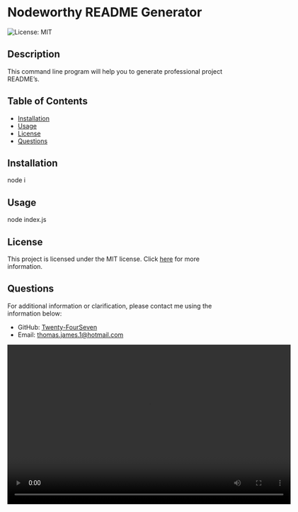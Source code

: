 # Nodeworthy README Generator

![License: MIT](https://img.shields.io/badge/License-MIT-yellow.svg)

## Description

This command line program will help you to generate professional project README’s.

## Table of Contents

- [Installation](#installation)
- [Usage](#usage)
- [License](#license)
- [Questions](#questions)

## Installation

node i

## Usage

node index.js

## License

This project is licensed under the MIT license. Click [here](https://opensource.org/licenses/MIT) for more information.

## Questions

For additional information or clarification, please contact me using the information below:

- GitHub: [Twenty-FourSeven](https://github.com/Twenty-FourSeven)
- Email: thomas.james.1@hotmail.com

<video src="Project video.mp4" width="640" height="360" controls></video>
